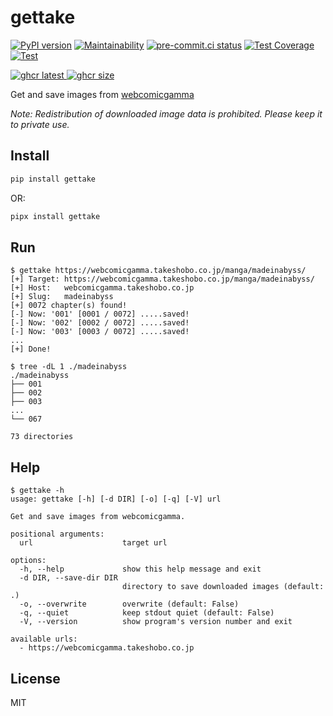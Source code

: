 # gettake

[![PyPI version](
  <https://badge.fury.io/py/gettake.svg>
  )](
  <https://badge.fury.io/py/gettake>
) [![Maintainability](
  <https://api.codeclimate.com/v1/badges/659f70e5eb40b4eb5ab4/maintainability>
  )](
  <https://codeclimate.com/github/eggplants/gettake/maintainability>
) [![pre-commit.ci status](
  <https://results.pre-commit.ci/badge/github/eggplants/gettake/master.svg>
  )](
  <https://results.pre-commit.ci/latest/github/eggplants/gettake/master>
) [![Test Coverage](
  <https://api.codeclimate.com/v1/badges/659f70e5eb40b4eb5ab4/test_coverage>
  )](
  <https://codeclimate.com/github/eggplants/gettake/test_coverage>
) [![Test](
  <https://github.com/eggplants/gettake/actions/workflows/test.yml/badge.svg>
  )](
  <https://github.com/eggplants/gettake/actions/workflows/test.yml>
)

[![ghcr latest](
  <https://ghcr-badge.deta.dev/eggplants/gettake/latest_tag?trim=major&label=latest>
 ) ![ghcr size](
  <https://ghcr-badge.deta.dev/eggplants/gettake/size>
)](
  <https://github.com/eggplants/gettake/pkgs/container/gettake>
)

Get and save images from [webcomicgamma](https://webcomicgamma.takeshobo.co.jp)

_Note: Redistribution of downloaded image data is prohibited. Please keep it to private use._

## Install

```bash
pip install gettake
```

OR:

```bash
pipx install gettake
```

## Run

```shellsession
$ gettake https://webcomicgamma.takeshobo.co.jp/manga/madeinabyss/
[+] Target: https://webcomicgamma.takeshobo.co.jp/manga/madeinabyss/
[+] Host:   webcomicgamma.takeshobo.co.jp
[+] Slug:   madeinabyss
[+] 0072 chapter(s) found!
[-] Now: '001' [0001 / 0072] .....saved!
[-] Now: '002' [0002 / 0072] .....saved!
[-] Now: '003' [0003 / 0072] .....saved!
...
[+] Done!

$ tree -dL 1 ./madeinabyss
./madeinabyss
├── 001
├── 002
├── 003
...
└── 067

73 directories
```

## Help

```shellsession
$ gettake -h
usage: gettake [-h] [-d DIR] [-o] [-q] [-V] url

Get and save images from webcomicgamma.

positional arguments:
  url                    target url

options:
  -h, --help             show this help message and exit
  -d DIR, --save-dir DIR
                         directory to save downloaded images (default: .)
  -o, --overwrite        overwrite (default: False)
  -q, --quiet            keep stdout quiet (default: False)
  -V, --version          show program's version number and exit

available urls:
  - https://webcomicgamma.takeshobo.co.jp
```

## License

MIT
